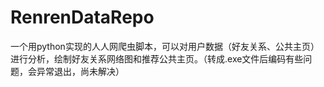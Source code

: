 ﻿RenrenDataRepo
=========

一个用python实现的人人网爬虫脚本，可以对用户数据（好友关系、公共主页）进行分析，绘制好友关系网络图和推荐公共主页。（转成.exe文件后编码有些问题，会异常退出，尚未解决）
